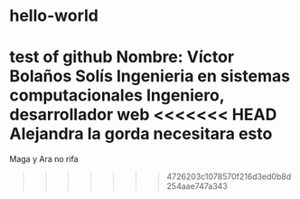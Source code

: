 # hello-world
test of github
Nombre: Víctor Bolaños Solís 
Ingenieria en sistemas computacionales 
Ingeniero, desarrollador web
<<<<<<< HEAD
Alejandra la gorda necesitara esto
=======

Maga y Ara no rifa
>>>>>>> 4726203c1078570f216d3ed0b8d254aae747a343
